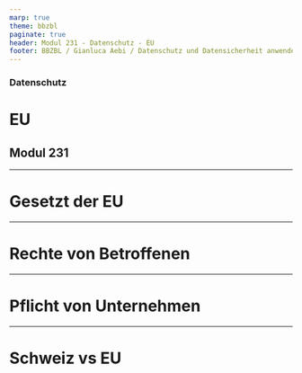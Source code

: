 ```yaml
---
marp: true
theme: bbzbl
paginate: true
header: Modul 231 - Datenschutz - EU
footer: BBZBL / Gianluca Aebi / Datenschutz und Datensicherheit anwenden
---
```


<!-- _class: big center -->
### Datenschutz
# EU
## Modul 231

---
# Gesetzt der EU

---
# Rechte von Betroffenen

---
# Pflicht von Unternehmen

---
# Schweiz vs EU